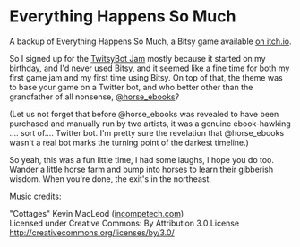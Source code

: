 # Everything Happens So Much

A backup of Everything Happens So Much, a Bitsy game available [on itch.io](https://stoppableforce.itch.io/everything-happens-so-much).

So I signed up for the [TwitsyBot Jam](https://itch.io/jam/twitsybot-jam) mostly because it started on my birthday, and I'd never used Bitsy, and it seemed like a fine time for both my first game jam and my first time using Bitsy. On top of that, the theme was to base your game on a Twitter bot, and who better other than the grandfather of all nonsense, [@horse_ebooks](https://twitter.com/horse_ebooks)? 

(Let us not forget that before @horse_ebooks was revealed to have been purchased and manually run by two artists, it was a genuine ebook-hawking .... sort of.... Twitter bot. I'm pretty sure the revelation that @horse_ebooks wasn't a real bot marks the turning point of the darkest timeline.)

So yeah, this was a fun little time, I had some laughs, I hope you do too. Wander a little horse farm and bump into horses to learn their gibberish wisdom. When you're done, the exit's in the northeast.

Music credits:

"Cottages" Kevin MacLeod ([incompetech.com](http://incompetech.com))<br/>
Licensed under Creative Commons: By Attribution 3.0 License<br/>
http://creativecommons.org/licenses/by/3.0/
